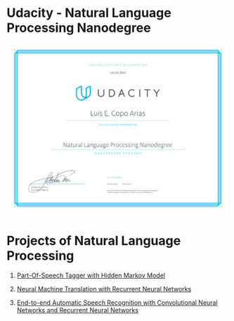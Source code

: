 # Udacity - Natural Language Processing Nanodegree

![NLP](NLP_Cert)

# Projects of Natural Language Processing

1. [Part-Of-Speech Tagger with Hidden Markov Model](https://github.com/udacity/hmm-tagger)

2. [Neural Machine Translation with Recurrent Neural Networks](https://github.com/udacity/aind2-nlp-capstone)

3. [End-to-end Automatic Speech Recognition with Convolutional Neural Networks and Recurrent Neural Networks](https://github.com/udacity/AIND-VUI-Capstone)
